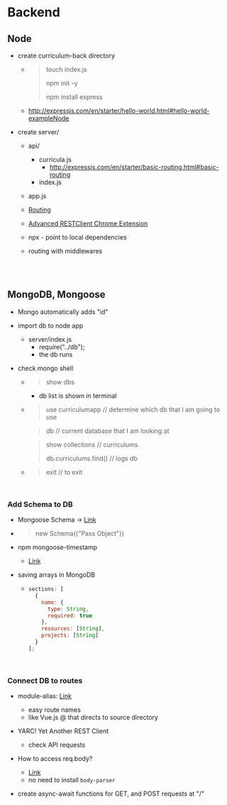 # Backend

## Node

- create curriculum-back directory

  - > touch index.js
    >
    > npm init -y
    >
    > npm install express

  - http://expressjs.com/en/starter/hello-world.html#hello-world-exampleNode

* create server/

  - api/
    - curricula.js
      - http://expressjs.com/en/starter/basic-routing.html#basic-routing
    - index.js
  - app.js

  - [Routing](http://expressjs.com/en/guide/routing.html#routing)

  - [Advanced RESTClient Chrome Extension](https://chrome.google.com/webstore/detail/advanced-rest-client/hgmloofddffdnphfgcellkdfbfbjeloo/related)
  - npx - point to local dependencies
  - routing with middlewares

<br/>

<br/>

## MongoDB, Mongoose

- Mongo automatically adds "id"

- import db to node app

  - server/index.js
    - require("../db");
    - the db runs

- check mongo shell

  - > show dbs

    - db list is shown in terminal

  - > use curriculumapp // determine which db that I am going to use

    > db // current database that I am looking at

    > show collections // curriculums
    >
    > db.curriculums.find() // logs db

  - > exit // to exit

<br/>

### Add Schema to DB

- Mongoose Schema -> [Link](https://mongoosejs.com/docs/guide.html)

- > new Schema({"Pass Object"})

- npm mongoose-timestamp

  - [Link](https://www.npmjs.com/package/mongoose-timestamp)

- saving arrays in MongoDB

  - ```javascript
    sections: [
      {
        name: {
          type: String,
          required: true
        },
        resources: [String],
        projects: [String]
      }
    ];
    ```

<br/>

### Connect DB to routes

- module-alias: [Link](https://www.npmjs.com/package/module-alias)

  - easy route names
  - like Vue.js @ that directs to source directory

- YARC! Yet Another REST Client
  - check API requests
- How to access req.body?
  - [Link](https://stackoverflow.com/questions/11625519/how-to-access-the-request-body-when-posting-using-node-js-and-express)
  - no need to install `body-parser`
- create async-await functions for GET, and POST requests at "/"
